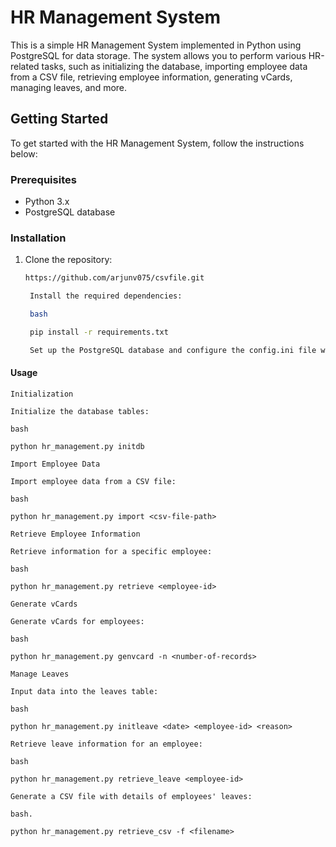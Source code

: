 # HR Management System

This is a simple HR Management System implemented in Python using PostgreSQL for data storage. The system allows you to perform various HR-related tasks, such as initializing the database, importing employee data from a CSV file, retrieving employee information, generating vCards, managing leaves, and more.

## Getting Started

To get started with the HR Management System, follow the instructions below:

### Prerequisites

- Python 3.x
- PostgreSQL database

### Installation

1. Clone the repository:

   ```bash
   https://github.com/arjunv075/csvfile.git

    Install the required dependencies:

    bash

    pip install -r requirements.txt

    Set up the PostgreSQL database and configure the config.ini file with your database details.

####	Usage
	Initialization

	Initialize the database tables:

	bash

	python hr_management.py initdb

	Import Employee Data

	Import employee data from a CSV file:

	bash

	python hr_management.py import <csv-file-path>

	Retrieve Employee Information

	Retrieve information for a specific employee:

	bash

	python hr_management.py retrieve <employee-id>

	Generate vCards

	Generate vCards for employees:

	bash

	python hr_management.py genvcard -n <number-of-records>

	Manage Leaves

	Input data into the leaves table:

	bash

	python hr_management.py initleave <date> <employee-id> <reason>

	Retrieve leave information for an employee:

	bash

	python hr_management.py retrieve_leave <employee-id>

	Generate a CSV file with details of employees' leaves:

	bash.

	python hr_management.py retrieve_csv -f <filename>
	

